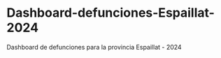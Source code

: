 # Dashboard-defunciones-Espaillat-2024
 Dashboard de defunciones para la provincia Espaillat - 2024

